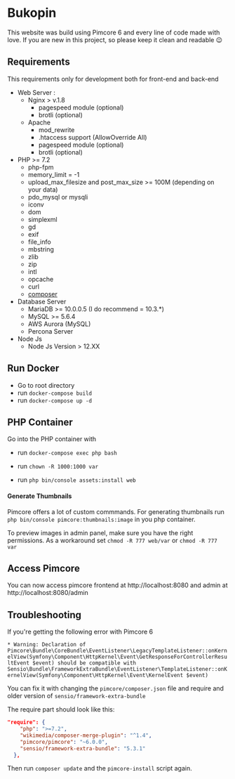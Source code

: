 # Bukopin
This website was build using Pimcore 6 and every line of code made with love.
If you are new in this project, so please keep it clean and readable 😉

## Requirements
This requirements only for development both for front-end and back-end

- Web Server :
  - Nginx > v.1.8
    - pagespeed module (optional)
    - brotli (optional)
  - Apache
    - mod_rewrite
    - .htaccess support (AllowOverride All)
    - pagespeed module (optional)
    - brotli (optional)    
- PHP >= 7.2
  - php-fpm
  - memory_limit = -1
  - upload_max_filesize and post_max_size >= 100M (depending on your data)
  - pdo_mysql or mysqli
  - iconv
  - dom
  - simplexml
  - gd
  - exif
  - file_info
  - mbstring
  - zlib
  - zip
  - intl
  - opcache
  - curl
  - [composer](https://getcomposer.org/)
- Database Server
  - MariaDB >= 10.0.0.5 (I do recommend = 10.3.*)
  - MySQL >= 5.6.4
  - AWS Aurora (MySQL)
  - Percona Server
- Node Js
  - Node Js Version > 12.XX


## Run Docker
* Go to root directory
* run `docker-compose build`
* run `docker-compose up -d`

## PHP Container
Go into the PHP container with
* run `docker-compose exec php bash`

* run `chown -R 1000:1000 var`
* run `php bin/console assets:install web`


#### Generate Thumbnails

Pimcore offers a lot of custom commmands. For generating thumbnails run
`php bin/console pimcore:thumbnails:image` in you php container.

To preview images in admin panel, make sure you have the right permissions. 
As a workaround set `chmod -R 777 web/var` or `chmod -R 777 var`

## Access Pimcore 
You can now access pimcore frontend at http://localhost:8080 and admin at http://localhost:8080/admin

## Troubleshooting

If you're getting the following error with Pimcore 6

```* Warning: Declaration of Pimcore\Bundle\CoreBundle\EventListener\LegacyTemplateListener::onKernelView(Symfony\Component\HttpKernel\Event\GetResponseForControllerResultEvent $event) should be compatible with Sensio\Bundle\FrameworkExtraBundle\EventListener\TemplateListener::onKernelView(Symfony\Component\HttpKernel\Event\KernelEvent $event)```

You can fix it with changing the `pimcore/composer.json` file and require and older version of `sensio/framework-extra-bundle`

The require part should look like this:

```json
"require": {
    "php": ">=7.2",
    "wikimedia/composer-merge-plugin": "^1.4",
    "pimcore/pimcore": "~6.0.0",
    "sensio/framework-extra-bundle": "5.3.1"
  },

```

Then run `composer update` and the `pimcore-install` script again. 
